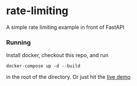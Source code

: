 # rate-limiting
A simple rate limiting example in front of FastAPI

### Running
Install docker, checkout this repo, and run
```
docker-compose up -d --build
```
in the root of the directory. Or just hit the [live demo](ratelimiting.luxas.xyz:9001)
